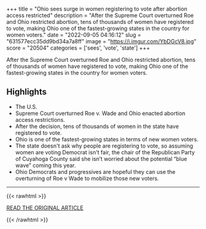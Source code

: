 +++
title = "Ohio sees surge in women registering to vote after abortion access restricted"
description = "After the Supreme Court overturned Roe and Ohio restricted abortion, tens of thousands of women have registered to vote, making Ohio one of the fastest-growing states in the country for women voters."
date = "2022-09-05 04:16:12"
slug = "631577ecc35dd9bd34a7a8ff"
image = "https://i.imgur.com/YbDGcV8.jpg"
score = "20504"
categories = ['sees', 'vote', 'state']
+++

After the Supreme Court overturned Roe and Ohio restricted abortion, tens of thousands of women have registered to vote, making Ohio one of the fastest-growing states in the country for women voters.

## Highlights

- The U.S.
- Supreme Court overturned Roe v. Wade and Ohio enacted abortion access restrictions.
- After the decision, tens of thousands of women in the state have registered to vote.
- Ohio is one of the fastest-growing states in terms of new women voters.
- The state doesn't ask why people are registering to vote, so assuming women are voting Democrat isn't fair, the chair of the Republican Party of Cuyahoga County said she isn’t worried about the potential “blue wave” coming this year.
- Ohio Democrats and progressives are hopeful they can use the overturning of Roe v Wade to mobilize those new voters.

---

{{< rawhtml >}}
  <p class="article-category">
    <a target="_blank" href="https://www.news5cleveland.com/news/politics/ohio-politics/ohio-sees-surge-in-women-registering-to-vote-after-abortion-access-restricted">READ THE ORIGINAL ARTICLE</a>
  </p>
{{< /rawhtml >}}

